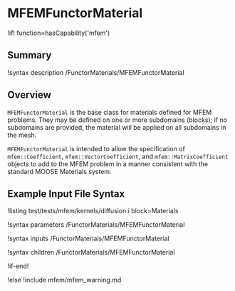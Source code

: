 # MFEMFunctorMaterial

!if! function=hasCapability('mfem')

## Summary

!syntax description /FunctorMaterials/MFEMFunctorMaterial

## Overview

`MFEMFunctorMaterial` is the base class for materials defined for MFEM problems. They may be defined on one
or more subdomains (blocks); if no subdomains are provided, the material will be applied on all
subdomains in the mesh.

`MFEMFunctorMaterial` is intended to allow the specification of `mfem::Coefficient`,
`mfem::VectorCoefficient`, and `mfem::MatrixCoefficient` objects to add to the MFEM problem in a
manner consistent with the standard MOOSE Materials system.

## Example Input File Syntax

!listing test/tests/mfem/kernels/diffusion.i block=Materials

!syntax parameters /FunctorMaterials/MFEMFunctorMaterial

!syntax inputs /FunctorMaterials/MFEMFunctorMaterial

!syntax children /FunctorMaterials/MFEMFunctorMaterial

!if-end!

!else
!include mfem/mfem_warning.md
